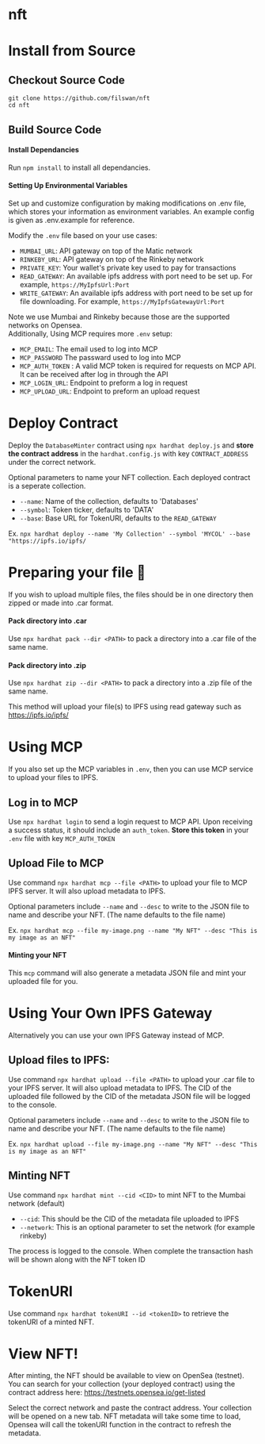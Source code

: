# nft

# Install from Source

## Checkout Source Code

```
git clone https://github.com/filswan/nft
cd nft
```

## Build Source Code

#### Install Dependancies

Run `npm install` to install all dependancies.

#### Setting Up Environmental Variables

Set up and customize configuration by making modifications on .env file, which stores your information as environment variables. An example config is given as .env.example for reference.

Modify the `.env` file based on your use cases:

- `MUMBAI_URL`: API gateway on top of the Matic network
- `RINKEBY_URL`: API gateway on top of the Rinkeby network
- `PRIVATE_KEY`: Your wallet's private key used to pay for transactions
- `READ_GATEWAY`: An available ipfs address with port need to be set up. For example, `https://MyIpfsUrl:Port`
- `WRITE_GATEWAY`: An available ipfs address with port need to be set up for file downloading. For example, `https://MyIpfsGatewayUrl:Port`

Note we use Mumbai and Rinkeby because those are the supported networks on Opensea. \
Additionally, Using MCP requires more `.env` setup:

- `MCP_EMAIL`: The email used to log into MCP
- `MCP_PASSWORD` The passward used to log into MCP
- `MCP_AUTH_TOKEN` : A valid MCP token is required for requests on MCP API. It can be received after log in through the API
- `MCP_LOGIN_URL`: Endpoint to preform a log in request
- `MCP_UPLOAD_URL`: Endpoint to preform an upload request

# Deploy Contract

Deploy the `DatabaseMinter` contract using `npx hardhat deploy.js` and **store the contract address** in the `hardhat.config.js` with key `CONTRACT_ADDRESS` under the correct network.

Optional parameters to name your NFT collection. Each deployed contract is a seperate collection.

- `--name`: Name of the collection, defaults to 'Databases'
- `--symbol`: Token ticker, defaults to 'DATA'
- `--base`: Base URL for TokenURI, defaults to the `READ_GATEWAY`

Ex. `npx hardhat deploy --name 'My Collection' --symbol 'MYCOL' --base "https://ipfs.io/ipfs/`

# Preparing your file 📁

If you wish to upload multiple files, the files should be in one directory then zipped or made into .car format.

#### Pack directory into .car

Use `npx hardhat pack --dir <PATH>` to pack a directory into a .car file of the same name.

#### Pack directory into .zip

Use `npx hardhat zip --dir <PATH>` to pack a directory into a .zip file of the same name.

This method will upload your file(s) to IPFS using read gateway such as https://ipfs.io/ipfs/

# Using MCP

If you also set up the MCP variables in `.env`, then you can use MCP service to upload your files to IPFS.

## Log in to MCP

Use `npx hardhat login` to send a login request to MCP API. Upon receiving a success status, it should include an `auth_token`. **Store this token** in your `.env` file with key `MCP_AUTH_TOKEN`

## Upload File to MCP

Use command `npx hardhat mcp --file <PATH>` to upload your file to MCP IPFS server.
It will also upload metadata to IPFS.

Optional parameters include `--name` and `--desc` to write to the JSON file to name and describe your NFT. (The name defaults to the file name)

Ex. `npx hardhat mcp --file my-image.png --name "My NFT" --desc "This is my image as an NFT"`

#### Minting your NFT

This `mcp` command will also generate a metadata JSON file and mint your uploaded file for you.

# Using Your Own IPFS Gateway

Alternatively you can use your own IPFS Gateway instead of MCP.

## Upload files to IPFS:

Use command `npx hardhat upload --file <PATH>` to upload your .car file to your IPFS server.
It will also upload metadata to IPFS.
The CID of the uploaded file followed by the CID of the metadata JSON file will be logged to the console.

Optional parameters include `--name` and `--desc` to write to the JSON file to name and describe your NFT. (The name defaults to the file name)

Ex. `npx hardhat upload --file my-image.png --name "My NFT" --desc "This is my image as an NFT"`

## Minting NFT

Use command `npx hardhat mint --cid <CID>` to mint NFT to the Mumbai network (default)

- `--cid`: This should be the CID of the metadata file uploaded to IPFS
- `--network`: This is an optional parameter to set the network (for example rinkeby)

The process is logged to the console. When complete the transaction hash will be shown along with the NFT token ID

# TokenURI

Use command `npx hardhat tokenURI --id <tokenID>` to retrieve the tokenURI of a minted NFT.

# View NFT!

After minting, the NFT should be available to view on OpenSea (testnet). You can search for your collection (your deployed contract) using the contract address here: https://testnets.opensea.io/get-listed

Select the correct network and paste the contract address. Your collection will be opened on a new tab. NFT metadata will take some time to load, Opensea will call the tokenURI function in the contract to refresh the metadata.
